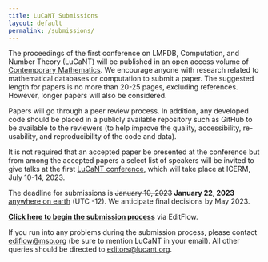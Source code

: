 ```yaml
---
title: LuCaNT Submissions
layout: default
permalink: /submissions/
---
```


<p>The proceedings of the first conference on LMFDB, Computation, and Number Theory (LuCaNT) will be published in an open access volume of <a href="https://www.ams.org/books/conm/">Contemporary Mathematics</a>. We encourage anyone with research related to mathematical databases or computation to submit a paper. The suggested length for papers is no more than 20-25 pages, excluding references. However, longer papers will also be considered.</p>

<p>Papers will go through a peer review process. In addition, any developed code should be placed in a publicly available repository such as GitHub to be available to the reviewers (to help improve the quality, accessibility, re-usability, and reproducibility of the code and data).</p>

<p>It is not required that an accepted paper be presented at the conference but from among the accepted papers a select list of speakers will be invited to give talks at the first <a href="https://icerm.brown.edu/events/sc-23-lucant/">LuCaNT conference</a>, which will take place at ICERM, July 10-14, 2023.</p>

<p>The deadline for submissions is <s>January 10, 2023</s> <b>January 22, 2023</b> <a href="https://time.is/Anywhere_on_Earth">anywhere on earth</a> (UTC -12). We anticipate final decisions by May 2023.</p>

<p><a href="https://ef.msp.org/submit_new.php?j=lucant"><b>Click here to begin the submission process</b></a> via EditFlow.</p>

<p>If you run into any problems during the submission process, please contact <a href="mailto:editflow@msp.org">ediflow@msp.org</a> (be sure to mention LuCaNT in your email). All other queries should be directed to <a href="mailto:editors@lucant.org">editors@lucant.org</a>.</p>
